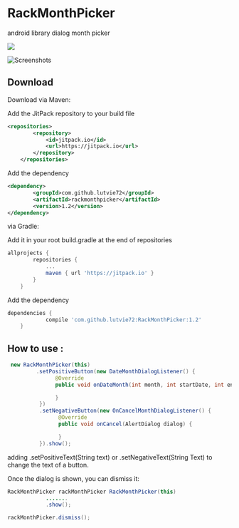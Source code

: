 # RackMonthPicker
android library dialog month picker

[![](https://jitpack.io/v/lutvie72/rackmonthpicker.svg)](https://jitpack.io/#lutvie72/rackmonthpicker)

![Screenshots](https://raw.githubusercontent.com/lutvie72/RackMonthPicker/master/photo_2017-01-02_08-51-23.jpg)

Download
--------
Download via Maven:

Add the JitPack repository to your build file
```xml
<repositories>
		<repository>
		    <id>jitpack.io</id>
		    <url>https://jitpack.io</url>
		</repository>
	</repositories>
```
Add the dependency
```xml
<dependency>
	    <groupId>com.github.lutvie72</groupId>
	    <artifactId>rackmonthpicker</artifactId>
	    <version>1.2</version>
</dependency>
```

via Gradle:

Add it in your root build.gradle at the end of repositories
```groovy
allprojects {
		repositories {
			...
			maven { url 'https://jitpack.io' }
		}
	}
```
Add the dependency
```groovy
dependencies {
	        compile 'com.github.lutvie72:RackMonthPicker:1.2'
	}
```

How to use :
--------
```java
 new RackMonthPicker(this)
         .setPositiveButton(new DateMonthDialogListener() {
               @Override
               public void onDateMonth(int month, int startDate, int endDate, int year, String monthLabel) {

               }
          })
          .setNegativeButton(new OnCancelMonthDialogListener() {
                @Override
                public void onCancel(AlertDialog dialog) {

                }
          }).show();
```
adding .setPositiveText(String text) or .setNegativeText(String Text) to change the text of a button.

Once the dialog is shown, you can dismiss it:
```java
RackMonthPicker rackMonthPicker RackMonthPicker(this)
            .......
            .show();

rackMonthPicker.dismiss();
```
